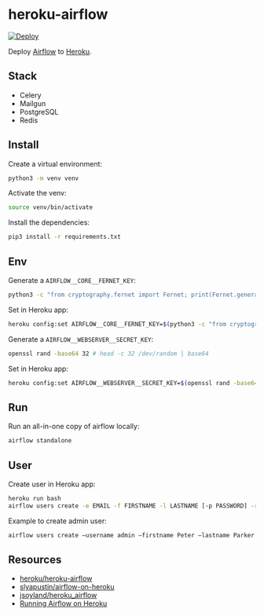 # heroku-airflow

[![Deploy](https://www.herokucdn.com/deploy/button.svg)](https://heroku.com/deploy)

Deploy [Airflow](https://airflow.apache.org/) to [Heroku](https://www.heroku.com/).

## Stack

- Celery
- Mailgun
- PostgreSQL
- Redis

## Install

Create a virtual environment:

```sh
python3 -m venv venv
```

Activate the venv:

```sh
source venv/bin/activate
```

Install the dependencies:

```sh
pip3 install -r requirements.txt
```

## Env

Generate a `AIRFLOW__CORE__FERNET_KEY`:

```sh
python3 -c "from cryptography.fernet import Fernet; print(Fernet.generate_key().decode())"
```

Set in Heroku app:

```sh
heroku config:set AIRFLOW__CORE__FERNET_KEY=$(python3 -c "from cryptography.fernet import Fernet; print(Fernet.generate_key().decode())")
```

Generate a `AIRFLOW__WEBSERVER__SECRET_KEY`:

```sh
openssl rand -base64 32 # head -c 32 /dev/random | base64
```

Set in Heroku app:

```sh
heroku config:set AIRFLOW__WEBSERVER__SECRET_KEY=$(openssl rand -base64 32)
```

## Run

Run an all-in-one copy of airflow locally:

```sh
airflow standalone
```

## User

Create user in Heroku app:

```sh
heroku run bash
airflow users create -e EMAIL -f FIRSTNAME -l LASTNAME [-p PASSWORD] -r ROLE [--use-random-password] -u USERNAME
```

Example to create admin user:

```sh
airflow users create –username admin –firstname Peter –lastname Parker –role Admin –email admin@example.com
```

## Resources

- [heroku/heroku-airflow](https://github.com/heroku/heroku-airflow)
- [slyapustin/airflow-on-heroku](https://github.com/slyapustin/airflow-on-heroku)
- [jsoyland/heroku_airflow](https://github.com/jsoyland/heroku_airflow)
- [Running Airflow on Heroku](https://medium.com/@damesavram/running-airflow-on-heroku-ed1d28f8013d)

